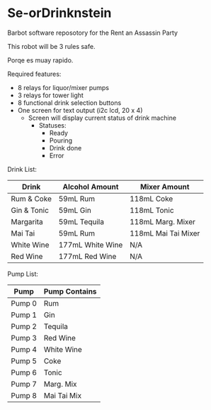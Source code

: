 # Se-orDrinknstein

Barbot software reposotory for the Rent an Assassin Party

This robot will be 3 rules safe. 

Porqe es muay rapido. 

Required features: 
- 8 relays for liquor/mixer pumps
- 3 relays for tower light
- 8 functional drink selection buttons
- One screen for text output (i2c lcd, 20 x 4)
  - Screen will display current status of drink machine
    - Statuses:
      - Ready
      - Pouring
      - Drink done
      - Error


Drink List:

|Drink |Alcohol Amount| Mixer Amount |
--- | --- | --- |
|Rum & Coke|59mL Rum|118mL Coke|
|Gin & Tonic|59mL Gin| 118mL Tonic|
|Margarita|59mL Tequila|118mL Marg. Mixer|
|Mai Tai| 59mL Rum|118mL Mai Tai Mixer|
|White Wine| 177mL White Wine| N/A|
|Red Wine| 177mL Red Wine| N/A|


Pump List:

|Pump |Pump Contains|
--- | --- |
|Pump 0|Rum|
|Pump 1|Gin|
|Pump 2|Tequila|
|Pump 3|Red Wine|
|Pump 4|White Wine|
|Pump 5|Coke|
|Pump 6|Tonic|
|Pump 7|Marg. Mix|
|Pump 8|Mai Tai Mix|

